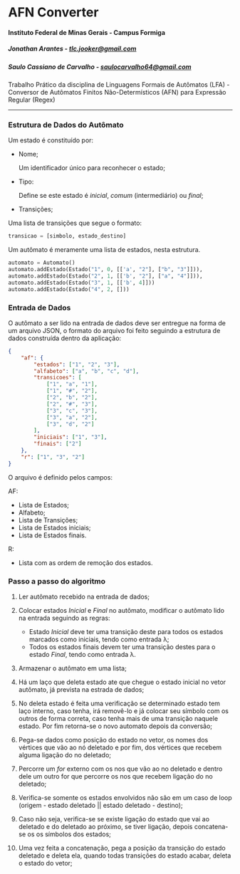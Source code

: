 # AFN Converter

#### Instituto Federal de Minas Gerais - Campus Formiga

##### Jonathan Arantes - <tlc.jooker@gmail.com>
##### Saulo Cassiano de Carvalho - <saulocarvalho64@gmail.com>

Trabalho Prático da disciplina de Linguagens Formais de Autômatos (LFA) - Conversor de Autômatos Finitos Não-Determísticos (AFN) para Expressão Regular (Regex)

___

### Estrutura de Dados do Autômato

Um estado é constituído por:

- Nome;

    Um identificador único para reconhecer o estado;

- Tipo:

    Define se este estado é _inicial_, _comum_ (intermediário) ou _final_;

- Transições;

Uma lista de transições que segue o formato:

```Python
transicao = [simbolo, estado_destino]
```

Um autômato é meramente uma lista de estados, nesta estrutura.

```Python
automato = Automato()
automato.addEstado(Estado("1", 0, [['a', "2"], ["b", "3"]])),
automato.addEstado(Estado("2", 1, [['b', "2"], ["a", "4"]])),
automato.addEstado(Estado("3", 1, [['b', 4]]))
automato.addEstado(Estado("4", 2, []))
```

### Entrada de Dados

O autômato a ser lido na entrada de dados deve ser entregue na forma de um arquivo JSON, o formato do arquivo foi feito seguindo a estrutura de dados construída dentro da aplicação:

```JSON
{
    "af": {
        "estados": ["1", "2", "3"],
        "alfabeto": ["a", "b", "c", "d"],
        "transicoes": [
            ["1", "a", "1"],
            ["1", "#", "2"],
            ["2", "b", "2"],
            ["2", "#", "3"],
            ["3", "c", "3"],
            ["3", "a", "2"],
            ["3", "d", "2"]
        ],
        "iniciais": ["1", "3"],
        "finais": ["2"]
    },
    "r": ["1", "3", "2"]
}
```

O arquivo é definido pelos campos:

AF:

- Lista de Estados;
- Alfabeto;
- Lista de Transições;
- Lista de Estados iniciais;
- Lista de Estados finais.

R:

- Lista com as ordem de remoção dos estados.

### Passo a passo do algoritmo

1. Ler autômato recebido na entrada de dados;

2. Colocar estados _Inicial_ e _Final_ no autômato, modificar o autômato lido na entrada seguindo as regras:
    - Estado _Inicial_ deve ter uma transição deste para todos os estados marcados como iniciais, tendo como entrada λ;
    - Todos os estados finais devem ter uma transição destes para o estado _Final_, tendo como entrada λ.

3. Armazenar o autômato em uma lista;

4. Há um laço que deleta estado ate que chegue o estado inicial no vetor autômato, já prevista na estrada de dados;

5. No deleta estado é feita uma verificação se determinado estado tem laço interno, caso tenha, irá removê-lo e já colocar seu símbolo com os outros de forma correta, caso tenha mais de uma transição naquele estado. Por fim retorna-se o novo automato depois da conversão;

6. Pega-se dados como posição do estado no vetor, os nomes dos vértices que vão ao nó deletado e por fim, dos vértices que recebem alguma ligação do no deletado;

7. Percorre um _for_ externo com os nos que vão ao no deletado e dentro dele um outro for que percorre os nos que recebem ligação do no deletado;

8. Verifica-se somente os estados envolvidos não são em um caso de loop (origem - estado deletado || estado deletado - destino);

9. Caso não seja, verifica-se se existe ligação do estado que vai ao deletado e do deletado ao próximo, se tiver ligação, depois concatena-se os os símbolos dos estados;

10. Uma vez feita a concatenação, pega a posição da transição do estado deletado e deleta ela, quando todas transições do estado acabar, deleta o estado do vetor;
